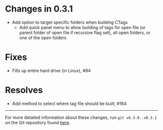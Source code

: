 Changes in 0.3.1
================

- Add option to target specific folders when building CTags
  * Add quick panel menu to allow building of tags for open file (or parent
    folder of open file if recursive flag set), all open folders, or one of
    the open folders

Fixes
=====

* Fills up entire hard drive (in Linux), #94

Resolves
========

* Add method to select where tag file should be built, #164

*******************************************************************************

For more detailed information about these changes, run ``git v0.3.0..v0.3.1``
on the Git repository found [here](https://github.com/SublimeText/CTags).
